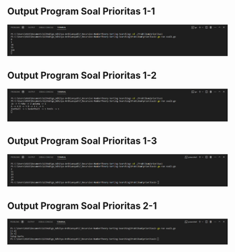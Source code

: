 ## Output Program Soal Prioritas 1-1
![This is an alt text.](https://github.com/Adhitya2808/Go_Adhitya-Ardhiansyah/blob/main/7_Recursive-NumberTheory-Sorting-Searching/Screenshoot/priori1-1.png)

## Output Program Soal Prioritas 1-2
![This is an alt text.](https://github.com/Adhitya2808/Go_Adhitya-Ardhiansyah/blob/main/7_Recursive-NumberTheory-Sorting-Searching/Screenshoot/priori1-2.png)

## Output Program Soal Prioritas 1-3
![This is an alt text.](https://github.com/Adhitya2808/Go_Adhitya-Ardhiansyah/blob/main/7_Recursive-NumberTheory-Sorting-Searching/Screenshoot/priori1-3.png)

## Output Program Soal Prioritas 2-1
![This is an alt text.](https://github.com/Adhitya2808/Go_Adhitya-Ardhiansyah/blob/main/7_Recursive-NumberTheory-Sorting-Searching/Screenshoot/priori2-1.png)
